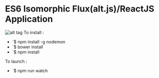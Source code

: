 # ES6 Isomorphic Flux(alt.js)/ReactJS Application


![alt tag](https://cloud.githubusercontent.com/assets/3626888/10836625/0321b664-7eb0-11e5-81ec-29e51137cc87.png)
To install :

* `$ npm install -g nodemon
* `$ bower install
* `$ npm install

To launch :

* `$ npm run watch


